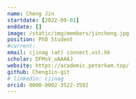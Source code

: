 ```yaml
---
name: Cheng Jin
startdate: [2022-09-01]
enddate: []
image: /static/img/members/jincheng.jpg
position: PhD Student
#current:
email: cjinag (at) connect.ust.hk
scholar: DFMxV_oAAAAJ
website: https://academic.peterkam.top/
github: ChengJin-git
# linkedin: cjinag
orcid: 0000-0002-3522-3592
---
```

